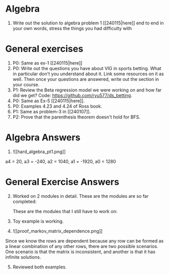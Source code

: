 # Algebra
1. Write out the solution to algebra problem 1 [[240115|here]] end to end in your own words, stress the things you had difficulty with
# General exercises
1. P0: Same as ex-1 [[240115|here]]
2. P0: Write out the questions you have about VIG in sports betting. What in particular don't you understand about it. Link some resources on it as well. Then once your questions are answered, write out the section in your course.
3. P1: Review the Beta regression model we were working on and how far did we get? Code: https://github.com/ryu577/ds_betting. 
4. P0: Same as Ex-5 [[240115|here]].
5. P0: Examples 4.23 and 4.24 of Ross book.
6. P1: Same as problem-3 in [[240107]].
7. P2: Prove that the parenthesis theorem doesn't hold for BFS.

# Algebra Answers
1. ![[hard_algebra_pt1.png]]


a4 = 20, a3 = -240, a2 = 1040, a1 = -1920, a0 = 1280



# General Exercise Answers

2. Worked on 2 modules in detail. These are the modules are so far completed:

	These are the modules that I still have to work on:
	
3. Toy example is working.

4. 	![[proof_markov_matrix_dependence.png]]

Since we know the rows are dependent because any row can be formed as a linear combination of any other rows, there are two possible scenarios. One scenario is that the matrix is inconsistent, and another is that it has infinite solutions.


5. Reviewed both examples.